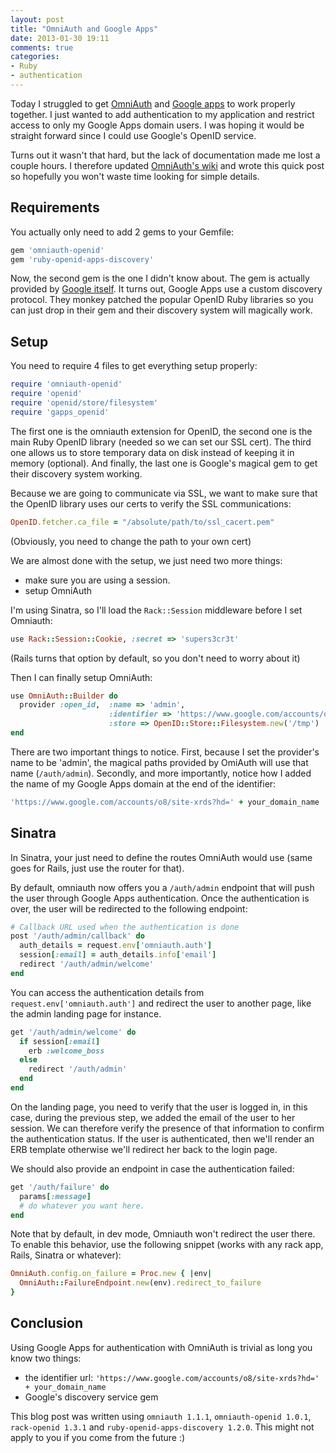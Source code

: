 ```yaml
---
layout: post
title: "OmniAuth and Google Apps"
date: 2013-01-30 19:11
comments: true
categories: 
- Ruby
- authentication
---
```


Today I struggled to get [OmniAuth](https://github.com/intridea/omniauth) and [Google apps](https://developers.google.com/accounts/docs/OpenID) to work properly together.
I just wanted to add authentication to my application and restrict access to only my Google Apps domain users.
I was hoping it would be straight forward since I could use Google's OpenID service.

Turns out it wasn't that hard, but the lack of documentation made me
lost a couple hours.
I therefore updated [OmniAuth's wiki](https://github.com/intridea/omniauth/wiki) and wrote this quick post so hopefully you won't waste time looking for simple details.

## Requirements

You actually only need to add 2 gems to your Gemfile:

```ruby
gem 'omniauth-openid'
gem 'ruby-openid-apps-discovery'
```

Now, the second gem is the one I didn't know about. 
The gem is actually provided by [Google itself](https://github.com/google/ruby-openid-apps-discovery). It turns out, Google Apps use a custom discovery protocol.
They monkey patched the popular OpenID Ruby libraries so you can just drop in
their gem and their discovery system will magically work.

## Setup

You need to require 4 files to get everything setup properly:

```ruby
require 'omniauth-openid'
require 'openid'
require 'openid/store/filesystem'
require 'gapps_openid'
```

The first one is the omniauth extension for OpenID, the second one is
the main Ruby OpenID library (needed so we can set our SSL cert).
The third one allows us to store temporary data on disk instead of
keeping it in memory (optional).
And finally, the last one is Google's magical gem to get their discovery
system working.

Because we are going to communicate via SSL, we want to make sure that
the OpenID library uses our certs to verify the SSL communications:

```ruby
OpenID.fetcher.ca_file = "/absolute/path/to/ssl_cacert.pem"
```
(Obviously, you need to change the path to your own cert)

We are almost done with the setup, we just need two more things:

* make sure you are using a session.
* setup OmniAuth

I'm using Sinatra, so I'll load the `Rack::Session` middleware before I
set Omniauth:

```ruby
use Rack::Session::Cookie, :secret => 'supers3cr3t'
```

(Rails turns that option by default, so you don't need to worry about
it)

Then I can finally setup OmniAuth:

```ruby
use OmniAuth::Builder do
  provider :open_id,  :name => 'admin',
                      :identifier => 'https://www.google.com/accounts/o8/site-xrds?hd=aimonetti.net',
                      :store => OpenID::Store::Filesystem.new('/tmp')
end
```

There are two important things to notice. First, because I set the
provider's name to be 'admin', the magical paths provided by OmiAuth
will use that name (`/auth/admin`). Secondly, and more importantly, notice how I added
the name of my Google Apps domain at the end of the identifier:

```ruby
'https://www.google.com/accounts/o8/site-xrds?hd=' + your_domain_name
```

## Sinatra

In Sinatra, your just need to define the routes OmniAuth would use (same
goes for Rails, just use the router for that).

By default, omniauth now offers you a `/auth/admin` endpoint that will
push the user through Google Apps authentication.
Once the authentication is over, the user will be redirected to the
following endpoint:

```ruby
# Callback URL used when the authentication is done
post '/auth/admin/callback' do
  auth_details = request.env['omniauth.auth']
  session[:email] = auth_details.info['email']
  redirect '/auth/admin/welcome'
end
```

You can access the authentication details from `request.env['omniauth.auth']`
and redirect the user to another page, like the admin landing page for
instance.

```ruby
get '/auth/admin/welcome' do
  if session[:email]
    erb :welcome_boss
  else
    redirect '/auth/admin'
  end 
end
```

On the landing page, you need to verify that the user is logged in, in
this case, during the previous step, we added the email of the user to
her session. We can therefore verify the presence of that information to
confirm the authentication status. If the user is authenticated, then we'll render an ERB
template otherwise we'll redirect her back to the login page.

We should also provide an endpoint in case the authentication failed:

```ruby
get '/auth/failure' do
  params[:message]
  # do whatever you want here.
end
```

Note that by default, in dev mode, Omniauth won't redirect the user
there. To enable this behavior, use the following snippet (works with any rack app,
Rails, Sinatra or whatever):

```ruby
OmniAuth.config.on_failure = Proc.new { |env|
  OmniAuth::FailureEndpoint.new(env).redirect_to_failure
}
```

## Conclusion

Using Google Apps for authentication with OmniAuth is trivial as long
you know two things:

* the identifier url: `'https://www.google.com/accounts/o8/site-xrds?hd=' + your_domain_name`
* Google's discovery service gem

This blog post was written using `omniauth 1.1.1`, `omniauth-openid 1.0.1`, `rack-openid 1.3.1` and `ruby-openid-apps-discovery 1.2.0`. This might not apply to you if you come from the future :)

